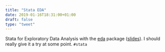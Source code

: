 ```yaml
---
title: "Stata EDA"
date: 2019-01-16T18:31:00+01:00
draft: false
type: "tweet"
---
```


Stata for Exploratory Data Analysis with the [eda](https://wbuchanan.github.io/eda/about/) package ([slides](https://wbuchanan.github.io/stataConference2018)). I should really give
it a try at some point. `#stata`
